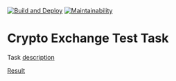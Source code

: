[![Build and Deploy](https://github.com/Eserian/cryptoExchange/actions/workflows/main.yml/badge.svg)](https://github.com/Eserian/cryptoExchange/actions/workflows/main.yml)
[![Maintainability](https://api.codeclimate.com/v1/badges/f74707e4529b83e05982/maintainability)](https://codeclimate.com/github/Eserian/cryptoExchange/maintainability)
# Crypto Exchange Test Task
Task [description](https://telegra.ph/TZ-Frontend-dev-react-12-14)

[Result](https://eserian.github.io/cryptoExchange/)
